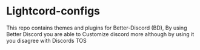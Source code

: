 # Lightcord-configs

This repo contains themes and plugins for Better-Discord (BD), By using Better Discord you are able to Customize discord more although by using it you disagree with Discords TOS
